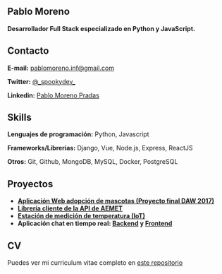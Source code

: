 ## Pablo Moreno 

**Desarrollador Full Stack especializado en Python y JavaScript.**

## Contacto

**E-mail:** pablomoreno.inf@gmail.com

**Twitter:** [@\_spookydev\_](https://twitter.com/_spookydev_)

**Linkedin:** [Pablo Moreno Pradas](https://www.linkedin.com/in/pablo-moreno-pradas/)

## Skills
**Lenguajes de programación:** Python, Javascript

**Frameworks/Librerías:** Django, Vue, Node.js, Express, ReactJS

**Otros:** Git, Github, MongoDB, MySQL, Docker, PostgreSQL

## Proyectos

- **[Aplicación Web adopción de mascotas (Proyecto final DAW 2017)](https://github.com/pablo-moreno/adoptaweb)**
- **[Librería cliente de la API de AEMET](https://github.com/pablo-moreno/python-aemet)**
- **[Estación de medición de temperatura (IoT)](https://github.com/pablo-moreno/iot_weather_station)**
- **Aplicación chat en tiempo real: [Backend](https://github.com/pablo-moreno/poppy) y [Frontend](https://github.com/pablo-moreno/poppy-pwa)**

## CV

Puedes ver mi curriculum vitae completo en [este repositorio](https://github.com/pablo-moreno/cv)


